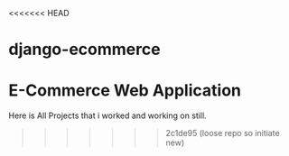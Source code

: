 <<<<<<< HEAD
# django-ecommerce
E-Commerce Web Application
=======
Here is All Projects that i worked and working on still.
>>>>>>> 2c1de95 (loose repo so initiate new)
